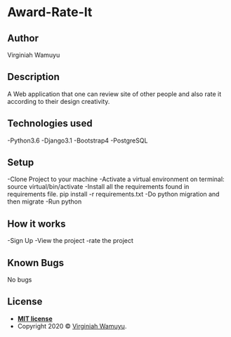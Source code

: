 # Award-Rate-It

## Author
 Virginiah Wamuyu

## Description

A Web application that one can review  site of other people and also rate it according to their design creativity.

## Technologies used 
-Python3.6
-Django3.1
-Bootstrap4
-PostgreSQL

## Setup
-Clone Project to your machine
-Activate a virtual environment on terminal: source virtual/bin/activate
-Install all the requirements found in requirements file. pip install -r requirements.txt
-Do python migration and then migrate
-Run python

## How it works
-Sign Up
-View the project
-rate the project

## Known Bugs
No bugs

## License

- **[MIT license](http://opensource.org/licenses/mit-license.php)**
- Copyright 2020 © <a href="#" target="_blank">Virginiah Wamuyu</a>.
